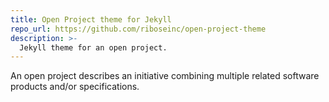 ```yaml
---
title: Open Project theme for Jekyll
repo_url: https://github.com/riboseinc/open-project-theme
description: >-
  Jekyll theme for an open project.
---
```


An open project describes an initiative combining multiple related
software products and/or specifications.
